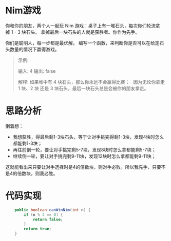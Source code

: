 
# Nim游戏
你和你的朋友，两个人一起玩 Nim 游戏：桌子上有一堆石头，每次你们轮流拿掉 1 - 3 块石头。 拿掉最后一块石头的人就是获胜者。你作为先手。

你们是聪明人，每一步都是最优解。 编写一个函数，来判断你是否可以在给定石头数量的情况下赢得游戏。

> 示例:
> 
> 输入: 4
> 输出: false 
> 
> 解释: 如果堆中有 4 块石头，那么你永远不会赢得比赛；
>      因为无论你拿走 1 块、2 块 还是 3 块石头，最后一块石头总是会被你的朋友拿走。

# 思路分析
倒着想：
- 我想获胜，得最后剩1-3块石头，等于让对手挑完得剩1-3块，发现4块时怎么都能剩1-3块；
- 再往前倒一轮，要让对手挑完剩5-7块，发现8块时怎么拿都能剩5-7块；
- 继续倒一轮，要让对手挑完剩9-11块，发现12块时怎么拿都能剩9-11块；

这就能看出来只要让对手选择时是4的倍数块，则对手必败。所以我先手，只要不是4的倍数块，则我必胜。

# 代码实现
```java
    public boolean canWinNim(int n) {
        if (n % 4 == 0) {
            return false;
        }
        return true;
    }
```
